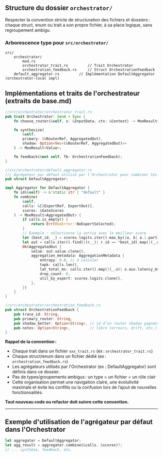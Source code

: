 ## Structure du dossier `orchestrator/`

Respecter la convention stricte de structuration des fichiers et dossiers : chaque struct, enum ou trait a son propre fichier, à sa place logique, sans regroupement ambigu.

### Arborescence type pour `src/orchestrator/`

```
src/
	orchestrator/
		mod.rs
		orchestrator_trait.rs         // Trait Orchestrator
		orchestration_feedback.rs     // Struct OrchestrationFeedback
	default_aggregator.rs         // Implémentation DefaultAggregator (orchestrator-local impl)
```

## Implémentations et traits de l'orchestrateur (extraits de base.md)

```rust
//src/orchestrator/orchestrator_trait.rs
pub trait Orchestrator: Send + Sync {
	fn choose_router(&self, x: &InputData, ctx: &Context) -> MoeResult<RouterRef>;

	fn synthesize(
		&self,
		primary: (&RouterRef, AggregatedOut),
		shadow: Option<Vec<(&RouterRef, AggregatedOut)>>
	) -> MoeResult<Value>;

	fn feedback(&mut self, fb: OrchestrationFeedback);
}
```

```rust
//src/orchestrator/default_aggregator.rs
/// Agrégateur par défaut utilisé par l'Orchestrator pour combiner les sorties des experts
pub struct DefaultAggregator;

impl Aggregator for DefaultAggregator {
	fn id(&self) -> &'static str { "default" }
	fn combine(
		&self,
		calls: &[(ExpertRef, ExpertOut)],
		scores: &GateScores
	) -> MoeResult<AggregatedOut> {
		if calls.is_empty() {
			return Err(MoeError::NoExpertSelected);
		}
		// Exemple : sélectionne la sortie avec le meilleur score
		let (best_id, _) = scores.logits.iter().max_by(|a, b| a.1.partial_cmp(&b.1).unwrap_or(std::cmp::Ordering::Equal)).ok_or(MoeError::AggregationFailed("no scores".into()))?;
		let out = calls.iter().find(|(r,_)| r.id == *best_id).map(|(_,o)| o).ok_or(MoeError::AggregationFailed("no matching output".into()))?;
		Ok(AggregatedOut {
			value: out.value.clone(),
			aggregation_metadata: AggregationMetadata {
				entropy: 0.0, // à calculer
				topk: calls.len(),
				lat_total_ms: calls.iter().map(|(_,o)| o.aux.latency_ms).sum(),
				drop_count: 0,
				util_by_expert: scores.logits.clone(),
			},
		})
	}
}
```

```rust
//src/orchestrator/orchestration_feedback.rs
pub struct OrchestrationFeedback {
	pub trace_id: String,
	pub primary_router: String,
	pub shadow_better: Option<String>, // id d’un router shadow gagnant
	pub notes: Option<String>,         // libre (erreurs, drift, etc.)
}
```

**Rappel de la convention :**
- Chaque trait dans un fichier `xxx_trait.rs` (ex : `orchestrator_trait.rs`)
- Chaque struct/enum dans un fichier dédié (ex : `orchestration_feedback.rs`)
- Les agrégateurs utilisés par l'Orchestrator (ex : DefaultAggregator) sont définis dans ce dossier.
- Pas de types/groupements ambigus : un type = un fichier = un rôle clair
- Cette organisation permet une navigation claire, une évolutivité maximale et évite les conflits ou la confusion lors de l’ajout de nouvelles fonctionnalités.

**Tout nouveau code ou refactor doit suivre cette convention.**

---

## Exemple d'utilisation de l'agrégateur par défaut dans l'Orchestrator

```rust
let aggregator = DefaultAggregator;
let agg_result = aggregator.combine(&calls, &scores)?;
// ... synthèse, feedback, etc.
```
